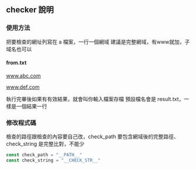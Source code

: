 ## checker 說明
### 使用方法

把要檢查的網址列寫在 a 檔案，一行一個網域
建議是完整網域，有www就加，子域名也可以

#### from.txt

 www.abc.com

 www.def.com

執行完畢後如果有有效結果，就會叫你輸入檔案存檔
預設檔名會是 result.txt，一樣是一個結果一行

### 修改程式碼
檢查的路徑跟檢查的內容要自己改，check_path 要包含網域後的完整路徑、check_string 是完整比對，不能少

``` go
const check_path = "__PATH__"
const check_string = "__CHECK_STR__"
```